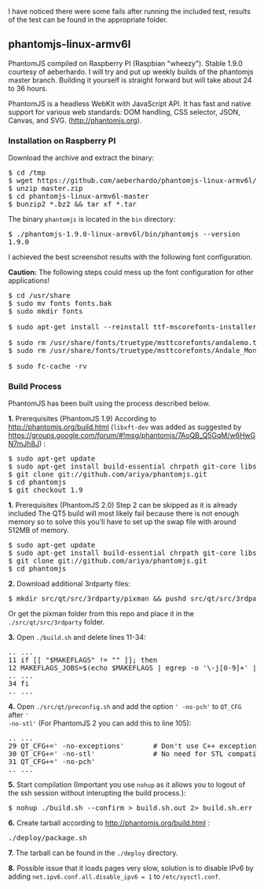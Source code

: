 I have noticed there were some fails after running the included test, results of the test can be found in the appropriate folder.

## phantomjs-linux-armv6l

PhantomJS compiled on Raspberry PI (Raspbian "wheezy").
Stable 1.9.0 courtesy of aeberhardo.
I will try and put up weekly builds of the phantomjs master branch.
Building it yourself is straight forward but will take about 24 to 36 hours.

PhantomJS is a headless WebKit with JavaScript API. It has fast and native support for various web standards: DOM handling, CSS selector, JSON, Canvas, and SVG. (http://phantomjs.org).


### Installation on Raspberry PI

Download the archive and extract the binary:

<pre>
$ cd /tmp
$ wget https://github.com/aeberhardo/phantomjs-linux-armv6l/archive/master.zip
$ unzip master.zip
$ cd phantomjs-linux-armv6l-master
$ bunzip2 *.bz2 && tar xf *.tar
</pre>

The binary <code>phantomjs</code> is located in the <code>bin</code> directory:

<pre>
$ ./phantomjs-1.9.0-linux-armv6l/bin/phantomjs --version
1.9.0
</pre>


I achieved the best screenshot results with the following font configuration.

__Caution:__ The following steps could mess up the font configuration for other applications!

<pre>
$ cd /usr/share
$ sudo mv fonts fonts.bak
$ sudo mkdir fonts

$ sudo apt-get install --reinstall ttf-mscorefonts-installer

$ sudo rm /usr/share/fonts/truetype/msttcorefonts/andalemo.ttf
$ sudo rm /usr/share/fonts/truetype/msttcorefonts/Andale_Mono.ttf

$ sudo fc-cache -rv
</pre>


### Build Process

PhantomJS has been built using the process described below.

__1.__ Prerequisites (PhantomJS 1.9) According to http://phantomjs.org/build.html
(<code>libxft-dev</code> was added as suggested by https://groups.google.com/forum/#!msg/phantomjs/7AoQB_Q5GqM/w6HwGN7mJh8J)  :

<pre>
$ sudo apt-get update
$ sudo apt-get install build-essential chrpath git-core libssl-dev libfontconfig1-dev libxft-dev
$ git clone git://github.com/ariya/phantomjs.git
$ cd phantomjs
$ git checkout 1.9
</pre>

__1.__ Prerequisites (PhantomJS 2.0)
Step 2 can be skipped as it is already included
The QT5 build will most likely fail because there is not enough memory so to solve this you'll have to set up the swap file with around 512MB of memory.
<pre>
$ sudo apt-get update
$ sudo apt-get install build-essential chrpath git-core libssl-dev libfontconfig1-dev libxft-dev g++ flex bison gperf ruby perl libsqlite3-dev libicu-dev libfreetype6 libpng-dev libjpeg-dev sqlite3 gperf libicu48 python
$ git clone git://github.com/ariya/phantomjs.git
$ cd phantomjs
</pre>

__2.__ Download additional 3rdparty files:

<pre>
$ mkdir src/qt/src/3rdparty/pixman && pushd src/qt/src/3rdparty/pixman && curl -O http://qt.gitorious.org/qt/qt/blobs/raw/4.8/src/3rdparty/pixman/README && curl -O http://qt.gitorious.org/qt/qt/blobs/raw/4.8/src/3rdparty/pixman/pixman-arm-neon-asm.h && curl -O http://qt.gitorious.org/qt/qt/blobs/raw/4.8/src/3rdparty/pixman/pixman-arm-neon-asm.S; popd
</pre>

Or get the pixman folder from this repo and place it in the <code>./src/qt/src/3rdparty</code> folder.

__3.__ Open <code>./build.sh</code> and delete lines 11-34:

<pre>
.. ...
11 if [[ "$MAKEFLAGS" != "" ]]; then
12 MAKEFLAGS_JOBS=$(echo $MAKEFLAGS | egrep -o '\-j[0-9]+' | egrep -o '[0-9]+')
.. ...
34 fi
.. ...
</pre>


__4.__ Open <code>./src/qt/preconfig.sh</code> and add the option <code>' -no-pch'</code> to <code>QT_CFG</code> after <code>' -no-stl'</code> (For PhantomJS 2 you can add this to line 105):

<pre>
.. ...
29 QT_CFG+=' -no-exceptions'       # Don't use C++ exception
30 QT_CFG+=' -no-stl'              # No need for STL compatibility
31 QT_CFG+=' -no-pch'
.. ...
</pre>


__5.__ Start compilation (Important you use <code>nohup</code> as it allows you to logout of the ssh session without interupting the build process.):

<pre>
$ nohup ./build.sh --confirm > build.sh.out 2> build.sh.err &
</pre>


__6.__ Create tarball according to http://phantomjs.org/build.html :

<pre>
./deploy/package.sh
</pre>


__7.__ The tarball can be found in the <code>./deploy</code> directory.

__8.__ Possible issue that it loads pages very slow, solution is to disable IPv6 by adding <code>net.ipv6.conf.all.disable_ipv6 = 1</code> to <code>/etc/sysctl.conf</code>.
